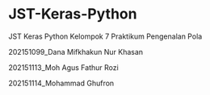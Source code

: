 # JST-Keras-Python
JST Keras Python Kelompok 7 Praktikum Pengenalan Pola

202151099_Dana Mifkhakun Nur Khasan 

202151113_Moh Agus Fathur Rozi

202151114_Mohammad Ghufron 
